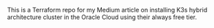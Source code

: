 This is a Terraform repo for my Medium article on installing K3s hybrid architecture cluster in the Oracle Cloud using their always free tier.
